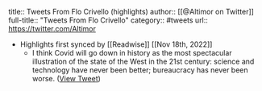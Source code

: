 title:: Tweets From Flo Crivello (highlights)
author:: [[@Altimor on Twitter]]
full-title:: "Tweets From Flo Crivello"
category:: #tweets
url:: https://twitter.com/Altimor

- Highlights first synced by [[Readwise]] [[Nov 18th, 2022]]
	- I think Covid will go down in history as the most spectacular illustration of the state of the West in the 21st century: science and technology have never been better; bureaucracy has never been worse. ([View Tweet](https://twitter.com/search?q=I%20think%20Covid%20will%20go%20down%20in%20history%20as%20the%20most%20spectacular%20illustration%20of%20the%20state%20of%20the%20West%20in%20the%2021st%20century%3A%20science%20and%20technology%20have%20never%20been%20better%3B%20bureaucracy%20has%20never%20been%20worse.%20%28from%3A%40Altimor%29))